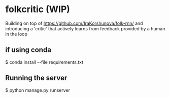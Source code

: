 # folkcritic (WIP)
Building on top of https://github.com/IraKorshunova/folk-rnn/ and introducing a 'critic' that actively learns from feedback provided by a human in the loop  
## if using conda
$ conda install --file requirements.txt
## Running the server
$ python manage.py runserver
